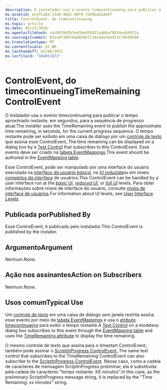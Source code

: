 ```yaml
---
description: O instalador usa o evento timecontinueing para publicar o tempo aproximado restante, em segundos, para a sequência de progresso atual.
ms.assetid: ec5fc2b3-13a9-4681-89f0-fd39bab1de5f
title: ControlEvent, do timecontinueing
ms.topic: article
ms.date: 05/31/2018
ms.openlocfilehash: c4c8978dfb7ed3be855921ad66af8554ea50972a
ms.sourcegitcommit: 831e8f3db78ab820e1710cede244553c70e50500
ms.translationtype: MT
ms.contentlocale: pt-BR
ms.lasthandoff: 01/08/2021
ms.locfileid: "104011672"
---
```

# <a name="timeremaining-controlevent"></a><span data-ttu-id="09209-103">ControlEvent, do timecontinueing</span><span class="sxs-lookup"><span data-stu-id="09209-103">TimeRemaining ControlEvent</span></span>

<span data-ttu-id="09209-104">O instalador usa o evento timecontinueing para publicar o tempo aproximado restante, em segundos, para a sequência de progresso atual.</span><span class="sxs-lookup"><span data-stu-id="09209-104">The installer uses the TimeRemaining event to publish the approximate time remaining, in seconds, for the current progress sequence.</span></span> <span data-ttu-id="09209-105">O tempo restante pode ser exibido em uma caixa de diálogo por um [controle de texto](text-control.md) que assina esse ControlEvent,.</span><span class="sxs-lookup"><span data-stu-id="09209-105">The time remaining can be displayed on a dialog box by a [Text Control](text-control.md) that subscribes to this ControlEvent.</span></span> <span data-ttu-id="09209-106">Esse evento deve ser criado na [tabela EventMappings](eventmapping-table.md).</span><span class="sxs-lookup"><span data-stu-id="09209-106">This event should be authored in the [EventMapping table](eventmapping-table.md).</span></span>

<span data-ttu-id="09209-107">Esse ControlEvent, pode ser manipulado por uma interface do usuário executada na [*interface da usuário básica*](b-gly.md), na [*IU reduzida*](r-gly.md)ou em níveis [*completos da interface*](f-gly.md) de usuários.</span><span class="sxs-lookup"><span data-stu-id="09209-107">This ControlEvent can be handled by a user interface run at the [*basic UI*](b-gly.md), [*reduced UI*](r-gly.md), or [*full UI*](f-gly.md) levels.</span></span> <span data-ttu-id="09209-108">Para obter informações sobre níveis de interface do usuário, consulte [níveis de interface de usuários](user-interface-levels.md).</span><span class="sxs-lookup"><span data-stu-id="09209-108">For information about UI levels, see [User Interface Levels](user-interface-levels.md).</span></span>

## <a name="published-by"></a><span data-ttu-id="09209-109">Publicada por</span><span class="sxs-lookup"><span data-stu-id="09209-109">Published By</span></span>

<span data-ttu-id="09209-110">Esse ControlEvent, é publicado pelo instalador.</span><span class="sxs-lookup"><span data-stu-id="09209-110">This ControlEvent is published by the installer.</span></span>

## <a name="argument"></a><span data-ttu-id="09209-111">Argumento</span><span class="sxs-lookup"><span data-stu-id="09209-111">Argument</span></span>

<span data-ttu-id="09209-112">Nenhum.</span><span class="sxs-lookup"><span data-stu-id="09209-112">None.</span></span>

## <a name="action-on-subscribers"></a><span data-ttu-id="09209-113">Ação nos assinantes</span><span class="sxs-lookup"><span data-stu-id="09209-113">Action on Subscribers</span></span>

<span data-ttu-id="09209-114">Nenhum.</span><span class="sxs-lookup"><span data-stu-id="09209-114">None.</span></span>

## <a name="typical-use"></a><span data-ttu-id="09209-115">Usos comum</span><span class="sxs-lookup"><span data-stu-id="09209-115">Typical Use</span></span>

<span data-ttu-id="09209-116">Um [controle de texto](text-control.md) em uma caixa de diálogo sem janela restrita assina esse evento por meio da [tabela EventMappings](eventmapping-table.md) e usa o [atributo timecontinueing](timeremaining-control-attribute.md) para exibir o tempo restante.</span><span class="sxs-lookup"><span data-stu-id="09209-116">A [Text Control](text-control.md) on a modeless dialog box subscribes to this event through the [EventMapping table](eventmapping-table.md) and uses the [TimeRemaining attribute](timeremaining-control-attribute.md) to display the time remaining.</span></span>

<span data-ttu-id="09209-117">O mesmo controle de texto que assina para o timestart ControlEvent, também pode assinar o [ScriptInProgress ControlEvent,](scriptinprogress-controlevent.md).</span><span class="sxs-lookup"><span data-stu-id="09209-117">The same text control that subscribes to the TimeRemaining ControlEvent can also subscribe to the [ScriptInProgress ControlEvent](scriptinprogress-controlevent.md).</span></span> <span data-ttu-id="09209-118">Nesse caso, como a cadeia de caracteres de mensagem ScriptInProgress preliminar, ela é substituída pela cadeia de caracteres "tempo restante: XX minutos".</span><span class="sxs-lookup"><span data-stu-id="09209-118">In this case, as the preliminary ScriptInProgress message string, it is replaced by the "Time Remaining: xx minutes" string.</span></span>

 

 



